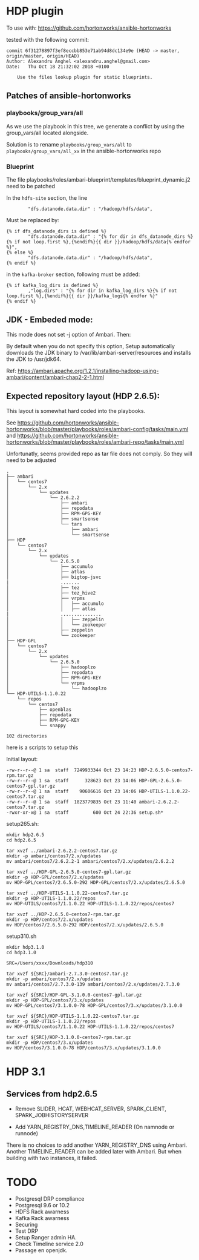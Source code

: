 # HDP plugin

To use with:
https://github.com/hortonworks/ansible-hortonworks

tested with the following commit:

```
commit 6f31278897f3ef8eccbb853e71ab94d8dc134e9e (HEAD -> master, origin/master, origin/HEAD)
Author: Alexandru Anghel <alexandru.anghel@gmail.com>
Date:   Thu Oct 18 21:32:02 2018 +0100

    Use the files lookup plugin for static blueprints.
```

## Patches of ansible-hortonworks

### playbooks/group_vars/all

As we use the playbook in this tree, we generate a conflict by using the group_vars/all located alongside.

Solution is to rename `playbooks/group_vars/all` to `playbooks/group_vars/all_xx`  in the ansible-hortonworks repo

### Blueprint

The file playbooks/roles/ambari-blueprint/templates/blueprint_dynamic.j2 need to be patched

In the `hdfs-site` section, the line

```
        "dfs.datanode.data.dir" : "/hadoop/hdfs/data",
```
        
Must be replaced by:

```
{% if dfs_datanode_dirs is defined %}
        "dfs.datanode.data.dir" : "{% for dir in dfs_datanode_dirs %}{% if not loop.first %},{%endif%}{{ dir }}/hadoop/hdfs/data{% endfor %}",
{% else %}
        "dfs.datanode.data.dir" : "/hadoop/hdfs/data",
{% endif %}
```

in the `kafka-broker` section, following must be added:

```
{% if kafka_log_dirs is defined %}
        ,"log.dirs" : "{% for dir in kafka_log_dirs %}{% if not loop.first %},{%endif%}{{ dir }}/kafka_logs{% endfor %}"
{% endif %}

```

## JDK - Embeded mode:

This mode does not set -j option of Ambari. Then:

By default when you do not specify this option, Setup automatically downloads the JDK binary to /var/lib/ambari-server/resources and installs the JDK to /usr/jdk64.

Ref:
https://ambari.apache.org/1.2.1/installing-hadoop-using-ambari/content/ambari-chap2-2-1.html


## Expected repository layout (HDP 2.6.5):

This layout is somewhat hard coded into the playbooks.
 
See https://github.com/hortonworks/ansible-hortonworks/blob/master/playbooks/roles/ambari-config/tasks/main.yml and https://github.com/hortonworks/ansible-hortonworks/blob/master/playbooks/roles/ambari-repo/tasks/main.yml

Unfortunatly, seems provided repo as tar file does not comply. So they will need to be adjusted


``` 
.
├── ambari
│   └── centos7
│       └── 2.x
│           └── updates
│               └── 2.6.2.2
│                   ├── ambari
│                   ├── repodata
│                   ├── RPM-GPG-KEY
│                   ├── smartsense
│                   └── tars
│                       ├── ambari
│                       └── smartsense
├── HDP
│   └── centos7
│       └── 2.x
│           └── updates
│               └── 2.6.5.0
│                   ├── accumulo
│                   ├── atlas
│                   ├── bigtop-jsvc
|                   .......
│                   ├── tez
│                   ├── tez_hive2
│                   ├── vrpms
│                   │   ├── accumulo
│                   │   ├── atlas
|                   ...............
│                   │   ├── zeppelin
│                   │   └── zookeeper
│                   ├── zeppelin
│                   └── zookeeper
├── HDP-GPL
│   └── centos7
│       └── 2.x
│           └── updates
│               └── 2.6.5.0
│                   ├── hadooplzo
│                   ├── repodata
│                   ├── RPM-GPG-KEY
│                   └── vrpms
│                       └── hadooplzo
└── HDP-UTILS-1.1.0.22
    └── repos
        └── centos7
            ├── openblas
            ├── repodata
            ├── RPM-GPG-KEY
            └── snappy

102 directories
```

here is a scripts to setup this 


Initial layout:

```
-rw-r--r--@ 1 sa  staff  7249933344 Oct 23 14:23 HDP-2.6.5.0-centos7-rpm.tar.gz
-rw-r--r--@ 1 sa  staff      328623 Oct 23 14:06 HDP-GPL-2.6.5.0-centos7-gpl.tar.gz
-rw-r--r--@ 1 sa  staff    90606616 Oct 23 14:06 HDP-UTILS-1.1.0.22-centos7.tar.gz
-rw-r--r--@ 1 sa  staff  1823779835 Oct 23 11:40 ambari-2.6.2.2-centos7.tar.gz
-rwxr-xr-x@ 1 sa  staff         600 Oct 24 22:36 setup.sh*
```

setup265.sh:

```
mkdir hdp2.6.5
cd hdp2.6.5

tar xvzf ../ambari-2.6.2.2-centos7.tar.gz
mkdir -p ambari/centos7/2.x/updates
mv ambari/centos7/2.6.2.2-1 ambari/centos7/2.x/updates/2.6.2.2

tar xvzf ../HDP-GPL-2.6.5.0-centos7-gpl.tar.gz
mkdir -p HDP-GPL/centos7/2.x/updates
mv HDP-GPL/centos7/2.6.5.0-292 HDP-GPL/centos7/2.x/updates/2.6.5.0

tar xvzf ../HDP-UTILS-1.1.0.22-centos7.tar.gz
mkdir -p HDP-UTILS-1.1.0.22/repos
mv HDP-UTILS/centos7/1.1.0.22 HDP-UTILS-1.1.0.22/repos/centos7

tar xvzf ../HDP-2.6.5.0-centos7-rpm.tar.gz
mkdir -p HDP/centos7/2.x/updates
mv HDP/centos7/2.6.5.0-292 HDP/centos7/2.x/updates/2.6.5.0
```


setup310.sh

```
mkdir hdp3.1.0
cd hdp3.1.0

SRC=/Users/xxxx/Downloads/hdp310

tar xvzf ${SRC}/ambari-2.7.3.0-centos7.tar.gz
mkdir -p ambari/centos7/2.x/updates
mv ambari/centos7/2.7.3.0-139 ambari/centos7/2.x/updates/2.7.3.0

tar xvzf ${SRC}/HDP-GPL-3.1.0.0-centos7-gpl.tar.gz
mkdir -p HDP-GPL/centos7/3.x/updates
mv HDP-GPL/centos7/3.1.0.0-78 HDP-GPL/centos7/3.x/updates/3.1.0.0

tar xvzf ${SRC}/HDP-UTILS-1.1.0.22-centos7.tar.gz
mkdir -p HDP-UTILS-1.1.0.22/repos
mv HDP-UTILS/centos7/1.1.0.22 HDP-UTILS-1.1.0.22/repos/centos7

tar xvzf ${SRC}/HDP-3.1.0.0-centos7-rpm.tar.gz
mkdir -p HDP/centos7/3.x/updates
mv HDP/centos7/3.1.0.0-78 HDP/centos7/3.x/updates/3.1.0.0

```



# HDP 3.1

## Services from hdp2.6.5

- Remove SLIDER, HCAT, WEBHCAT_SERVER, SPARK_CLIENT, SPARK_JOBHISTORYSERVER

- Add YARN_REGISTRY_DNS,TIMELINE_READER (On namnode or runnode)

There is no choices to add another YARN_REGISTRY_DNS using Ambari.
Another TIMELINE_READER can be added later with Ambari. But when building with two instances, it failed.


# TODO

- Postgresql DRP compliance
- Postgresql 9.6 or 10.2
- HDFS Rack awarness
- Kafka Rack awarness
- Securing
- Test DRP
- Setup Ranger admin HA.
- Check Timeline service 2.0
- Passage en openjdk.



